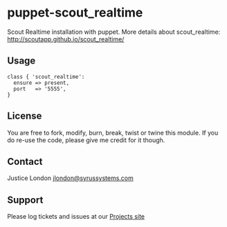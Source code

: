 puppet-scout_realtime
=====================

Scout Realtime installation with puppet. More details about scout_realtime: http://scoutapp.github.io/scout_realtime/

Usage
-----

    class { 'scout_realtime':
      ensure => present,
      port   => '5555',
    }

License
-------

You are free to fork, modify, burn, break, twist or twine this module.
If you do re-use the code, please give me credit for it though.

Contact
-------

Justice London <jlondon@syrussystems.com>

Support
-------

Please log tickets and issues at our [Projects site](http://github.com/justicel/puppet-scout_realtime)
